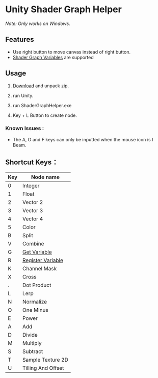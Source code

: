 # Unity Shader Graph Helper

*Note: Only works on Windows.*

## Features

- Use right button to move canvas instead of right button.
- [Shader Graph Variables](https://github.com/Cyanilux/ShaderGraphVariables) are supported

## Usage

1. [Download](https://github.com/millionart/UnityShaderGraphHelper/releases) and unpack zip.

2. run Unity.

3. run ShaderGraphHelper.exe

4. Key + L Button to create node.

### Known Issues :

- The A, O and F keys can only be inputted when the mouse icon is I Beam.

## Shortcut Keys：

| Key | Node name                                                             |
| --- | --------------------------------------------------------------------- |
| 0   | Integer                                                               |
| 1   | Float                                                                 |
| 2   | Vector 2                                                              |
| 3   | Vector 3                                                              |
| 4   | Vector 4                                                              |
| 5   | Color                                                                 |
| B   | Split                                                                 |
| V   | Combine                                                               |
| G   | [Get Variable](https://github.com/Cyanilux/ShaderGraphVariables)      |
| R   | [Register Variable](https://github.com/Cyanilux/ShaderGraphVariables) |
| K   | Channel Mask                                                          |
| X   | Cross                                                                 |
| .   | Dot Product                                                           |
| L   | Lerp                                                                  |
| N   | Normalize                                                             |
| O   | One Minus                                                             |
| E   | Power                                                                 |
| A   | Add                                                                   |
| D   | Divide                                                                |
| M   | Multiply                                                              |
| S   | Subtract                                                              |
| T   | Sample Texture 2D                                                     |
| U   | Tilling And Offset                                                    |